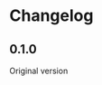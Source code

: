 # Changelog

<!-- <START NEW CHANGELOG ENTRY> -->

## 0.1.0

Original version

<!-- <END NEW CHANGELOG ENTRY> -->
